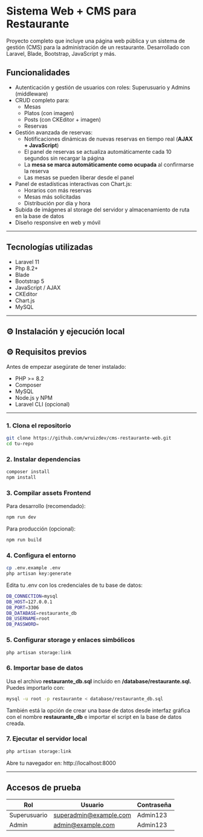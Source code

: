 # Sistema Web + CMS para Restaurante

Proyecto completo que incluye una página web pública y un sistema de gestión (CMS) para la administración de un restaurante. Desarrollado con Laravel, Blade, Bootstrap, JavaScript y más.

## Funcionalidades

- Autenticación y gestión de usuarios con roles: Superusuario y Admins (middleware)
- CRUD completo para:
  - Mesas
  - Platos (con imagen)
  - Posts (con CKEditor + imagen)
  - Reservas
- Gestión avanzada de reservas:
    - Notificaciones dinámicas de nuevas reservas en tiempo real (**AJAX + JavaScript**)
  - El panel de reservas se actualiza automáticamente cada 10 segundos sin recargar la página
  - La **mesa se marca automáticamente como ocupada** al confirmarse la reserva
  - Las mesas se pueden liberar desde el panel
- Panel de estadísticas interactivas con Chart.js:
    - Horarios con más reservas
  - Mesas más solicitadas
  - Distribución por día y hora
- Subida de imágenes al storage del servidor y almacenamiento de ruta en la base de datos
- Diseño responsive en web y móvil

---

## Tecnologías utilizadas

- Laravel 11
- Php 8.2+
- Blade
- Bootstrap 5
- JavaScript / AJAX
- CKEditor
- Chart.js
- MySQL

---

## ⚙️ Instalación y ejecución local

## ⚙️ Requisitos previos

Antes de empezar asegúrate de tener instalado:

- PHP >= 8.2  
- Composer  
- MySQL  
- Node.js y NPM  
- Laravel CLI (opcional)

---

### 1. Clona el repositorio

```bash
git clone https://github.com/wruizdev/cms-restaurante-web.git
cd tu-repo
```
### 2. Instalar dependencias
```bash
composer install
npm install
````

### 3. Compilar assets Frontend
Para desarrollo (recomendado):
```bash
npm run dev
``````
Para producción (opcional):
```bash
npm run build
``````


### 4. Configura el entorno
```bash
cp .env.example .env
php artisan key:generate
````
Edita tu .env con los credenciales de tu base de datos:
```bash
DB_CONNECTION=mysql
DB_HOST=127.0.0.1
DB_PORT=3306
DB_DATABASE=restaurante_db
DB_USERNAME=root
DB_PASSWORD=
``````

### 5. Configurar storage y enlaces simbólicos
```bash
php artisan storage:link
``````
### 6. Importar base de datos
Usa el archivo **restaurante_db.sql** incluido en **/database/restaurante.sql.** Puedes importarlo con:
```bash
mysql -u root -p restaurante < database/restaurante_db.sql
``````
También está la opción de crear una base de datos desde interfaz gráfica con el nombre **restaurante_db** e importar el script en la base de datos creada.

### 7. Ejecutar el servidor local
```bash
php artisan storage:link
``````
Abre tu navegador en: http://localhost:8000

---

## Accesos de prueba
| Rol          | Usuario                                                 | Contraseña |
| ------------ | ------------------------------------------------------- | ---------- |
| Superusuario | [superadmin@example.com](mailto:superadmin@example.com) | Admin123   |
| Admin        | [admin@example.com](mailto:admin@example.com)           | Admin123   |
